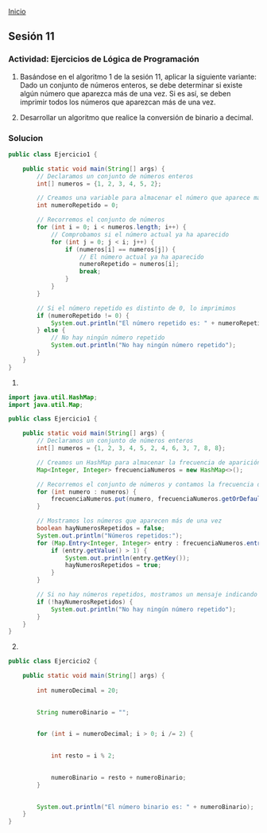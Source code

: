 <!-- No borrar o modificar -->
[Inicio](./index.md)

## Sesión 11 


<!-- Su documentación aquí -->

### Actividad: Ejercicios de Lógica de Programación


1. Basándose en el algoritmo 1 de la sesión 11, aplicar la siguiente variante: Dado un conjunto de números enteros, se debe determinar si existe algún número que aparezca más de una vez. Si es así, se deben imprimir todos los números que aparezcan más de una vez.

2. Desarrollar un algoritmo que realice la conversión de binario a decimal.


### Solucion 

```java
public class Ejercicio1 {

    public static void main(String[] args) {
        // Declaramos un conjunto de números enteros
        int[] numeros = {1, 2, 3, 4, 5, 2};

        // Creamos una variable para almacenar el número que aparece más de una vez
        int numeroRepetido = 0;

        // Recorremos el conjunto de números
        for (int i = 0; i < numeros.length; i++) {
            // Comprobamos si el número actual ya ha aparecido
            for (int j = 0; j < i; j++) {
                if (numeros[i] == numeros[j]) {
                    // El número actual ya ha aparecido
                    numeroRepetido = numeros[i];
                    break;
                }
            }
        }

        // Si el número repetido es distinto de 0, lo imprimimos
        if (numeroRepetido != 0) {
            System.out.println("El número repetido es: " + numeroRepetido);
        } else {
            // No hay ningún número repetido
            System.out.println("No hay ningún número repetido");
        }
    }
}
```

1. 

```java 
import java.util.HashMap;
import java.util.Map;

public class Ejercicio1 {

    public static void main(String[] args) {
        // Declaramos un conjunto de números enteros
        int[] numeros = {1, 2, 3, 4, 5, 2, 4, 6, 3, 7, 8, 8};

        // Creamos un HashMap para almacenar la frecuencia de aparición de cada número
        Map<Integer, Integer> frecuenciaNumeros = new HashMap<>();

        // Recorremos el conjunto de números y contamos la frecuencia de cada número
        for (int numero : numeros) {
            frecuenciaNumeros.put(numero, frecuenciaNumeros.getOrDefault(numero, 0) + 1);
        }

        // Mostramos los números que aparecen más de una vez
        boolean hayNumerosRepetidos = false;
        System.out.println("Números repetidos:");
        for (Map.Entry<Integer, Integer> entry : frecuenciaNumeros.entrySet()) {
            if (entry.getValue() > 1) {
                System.out.println(entry.getKey());
                hayNumerosRepetidos = true;
            }
        }

        // Si no hay números repetidos, mostramos un mensaje indicando eso
        if (!hayNumerosRepetidos) {
            System.out.println("No hay ningún número repetido");
        }
    }
}
```
2. 

```java 
public class Ejercicio2 {

    public static void main(String[] args) {
        
        int numeroDecimal = 20;

        
        String numeroBinario = "";

        
        for (int i = numeroDecimal; i > 0; i /= 2) {

            
            int resto = i % 2;

            
            numeroBinario = resto + numeroBinario;
        }

        
        System.out.println("El número binario es: " + numeroBinario);
    }
}
```
